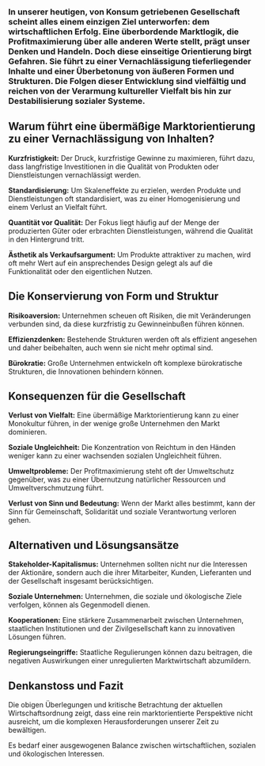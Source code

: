 ### In unserer heutigen, von Konsum getriebenen Gesellschaft scheint alles einem einzigen Ziel unterworfen: dem wirtschaftlichen Erfolg. Eine überbordende Marktlogik, die Profitmaximierung über alle anderen Werte stellt, prägt unser Denken und Handeln. Doch diese einseitige Orientierung birgt Gefahren. Sie führt zu einer Vernachlässigung tieferliegender Inhalte und einer Überbetonung von äußeren Formen und Strukturen. Die Folgen dieser Entwicklung sind vielfältig und reichen von der Verarmung kultureller Vielfalt bis hin zur Destabilisierung sozialer Systeme.

## Warum führt eine übermäßige Marktorientierung zu einer Vernachlässigung von Inhalten?

**Kurzfristigkeit:** Der Druck, kurzfristige Gewinne zu maximieren, führt dazu, dass langfristige Investitionen in die Qualität von Produkten oder Dienstleistungen vernachlässigt werden.

**Standardisierung:** Um Skaleneffekte zu erzielen, werden Produkte und Dienstleistungen oft standardisiert, was zu einer Homogenisierung und einem Verlust an Vielfalt führt.

**Quantität vor Qualität:** Der Fokus liegt häufig auf der Menge der produzierten Güter oder erbrachten Dienstleistungen, während die Qualität in den Hintergrund tritt.

**Ästhetik als Verkaufsargument:** Um Produkte attraktiver zu machen, wird oft mehr Wert auf ein ansprechendes Design gelegt als auf die Funktionalität oder den eigentlichen Nutzen.

## Die Konservierung von Form und Struktur

**Risikoaversion:** Unternehmen scheuen oft Risiken, die mit Veränderungen verbunden sind, da diese kurzfristig zu Gewinneinbußen führen können.

**Effizienzdenken:** Bestehende Strukturen werden oft als effizient angesehen und daher beibehalten, auch wenn sie nicht mehr optimal sind.

**Bürokratie:** Große Unternehmen entwickeln oft komplexe bürokratische Strukturen, die Innovationen behindern können.

## 

## Konsequenzen für die Gesellschaft

**Verlust von Vielfalt:** Eine übermäßige Marktorientierung kann zu einer Monokultur führen, in der wenige große Unternehmen den Markt dominieren.

**Soziale Ungleichheit:** Die Konzentration von Reichtum in den Händen weniger kann zu einer wachsenden sozialen Ungleichheit führen.

**Umweltprobleme:** Der Profitmaximierung steht oft der Umweltschutz gegenüber, was zu einer Übernutzung natürlicher Ressourcen und Umweltverschmutzung führt.

**Verlust von Sinn und Bedeutung:** Wenn der Markt alles bestimmt, kann der Sinn für Gemeinschaft, Solidarität und soziale Verantwortung verloren gehen.

## Alternativen und Lösungsansätze

**Stakeholder-Kapitalismus:** Unternehmen sollten nicht nur die Interessen der Aktionäre, sondern auch die ihrer Mitarbeiter, Kunden, Lieferanten und der Gesellschaft insgesamt berücksichtigen.

**Soziale Unternehmen:** Unternehmen, die soziale und ökologische Ziele verfolgen, können als Gegenmodell dienen.

**Kooperationen:** Eine stärkere Zusammenarbeit zwischen Unternehmen, staatlichen Institutionen und der Zivilgesellschaft kann zu innovativen Lösungen führen.

**Regierungseingriffe:** Staatliche Regulierungen können dazu beitragen, die negativen Auswirkungen einer unregulierten Marktwirtschaft abzumildern.

## 

## 

## Denkanstoss und Fazit

Die obigen Überlegungen und kritische Betrachtung der aktuellen Wirtschaftsordnung zeigt, dass eine rein marktorientierte Perspektive nicht ausreicht, um die komplexen Herausforderungen unserer Zeit zu bewältigen. 

Es bedarf einer ausgewogenen Balance zwischen wirtschaftlichen, sozialen und ökologischen Interessen.


